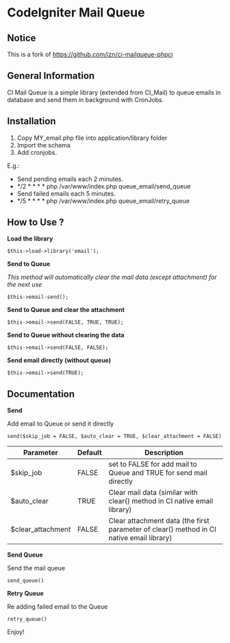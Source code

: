 CodeIgniter Mail Queue
=====================

Notice
------
This is a fork of https://github.com/izn/ci-mailqueue-phpci

General Information
-------------------

CI Mail Queue is a simple library (extended from CI_Mail) to queue emails in database and send them in background with CronJobs.

Installation
------------

1. Copy MY_email.php file into application/library folder
2. Import the schema
3. Add cronjobs.

E.g.:
- Send pending emails each 2 minutes.
 - */2 * * * * php /var/www/index.php queue_email/send_queue
- Send failed emails each 5 minutes.
 - */5 * * * * php /var/www/index.php queue_email/retry_queue

How to Use ?
------------

**Load the library**
```
$this->load->library('email');
```

**Send to Queue**

*This method will automatically clear the mail data (except attachment) for the next use*
```
$this->email-send();
```

**Send to Queue and clear the attachment**
```
$this->email->send(FALSE, TRUE, TRUE);
```

**Send to Queue without clearing the data**
```
$this->email->send(FALSE, FALSE);
```

**Send email directly (without queue)**
```
$this->email->send(TRUE);
```

Documentation
-------------
**Send**

Add email to Queue or send it directly
```
send($skip_job = FALSE, $auto_clear = TRUE, $clear_attachment = FALSE)
```

Parameter | Default | Description
--------- | ------- | -----------
$skip_job | FALSE | set to FALSE for add mail to Queue and TRUE for send mail directly 
$auto_clear | TRUE | Clear mail data (similar with clear() method in CI native email library)
$clear_attachment | FALSE | Clear attachment data (the first parameter of clear() method in CI native email library)

**Send Queue**

Send the mail queue
```
send_queue()
```

**Retry Queue**

Re adding failed email to the Queue
```
retry_queue()
```

Enjoy!
